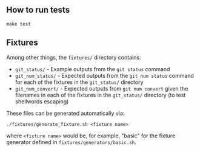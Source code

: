 ## How to run tests

```
make test
```

## Fixtures

Among other things, the `fixtures/` directory contains:

- `git_status/` - Example outputs from the `git status` command
- `git_num_status/` - Expected outputs from the `git num status` command for each of the fixtures in the `git_status/` directory
- `git_num_convert/` - Expected outputs from `git num convert` given the filenames in each of the fixtures in the `git_status/` directory (to test shellwords escaping)

These files can be generated automatically via:

```
./fixtures/generate_fixture.sh <fixture name>
```

where `<fixture name>` would be, for example, "basic" for the fixture generator defined in `fixtures/generators/basic.sh`.
